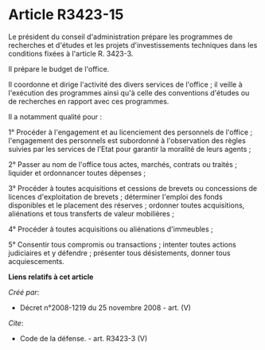 # Article R3423-15

Le président du conseil d'administration prépare les programmes de recherches et d'études et les projets d'investissements
techniques dans les conditions fixées à l'article R. 3423-3. 

Il prépare le budget de l'office. 

Il coordonne et dirige l'activité des divers services de l'office ; il veille à l'exécution des programmes ainsi qu'à celle
des conventions d'études ou de recherches en rapport avec ces programmes. 

Il a notamment qualité pour : 

1° Procéder à l'engagement et au licenciement des personnels de l'office ; l'engagement des personnels est subordonné à
l'observation des règles suivies par les services de l'Etat pour garantir la moralité de leurs agents ; 

2° Passer au nom de l'office tous actes, marchés, contrats ou traités ; liquider et ordonnancer toutes dépenses ; 

3° Procéder à toutes acquisitions et cessions de brevets ou concessions de licences d'exploitation de brevets ; déterminer
l'emploi des fonds disponibles et le placement des réserves ; ordonner toutes acquisitions, aliénations et tous transferts de
valeur mobilières ; 

4° Procéder à toutes acquisitions ou aliénations d'immeubles ; 

5° Consentir tous compromis ou transactions ; intenter toutes actions judiciaires et y défendre ; présenter tous
désistements, donner tous acquiescements.

**Liens relatifs à cet article**

_Créé par_:

  - Décret n°2008-1219 du 25 novembre 2008 - art. (V)

_Cite_:

  - Code de la défense. - art. R3423-3 (V)
